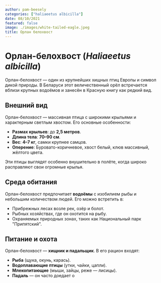 ```yaml
---
author: pam-beesely
categories: ["haliaeetus albicilla"]
date: 08/10/2021
featured: false
image: ./images/white-tailed-eagle.jpeg
title: Орлан белохвост
---
```


# Орлан-белохвост (*Haliaeetus albicilla*)

Орлан-белохвост — один из крупнейших хищных птиц Европы и символ дикой природы. В Беларуси этот величественный орёл встречается вблизи крупных водоёмов и занесён в Красную книгу как редкий вид.

## Внешний вид

Орлан-белохвост — массивная птица с широкими крыльями и характерным светлым хвостом. Его основные особенности:

- **Размах крыльев**: до **2,5 метров**.
- **Длина тела**: **70–90 см**.
- **Вес**: **4–7 кг**, самки крупнее самцов.
- **Оперение**: Буровато-коричневое, хвост белый, клюв массивный, жёлтого цвета.

Эти птицы выглядят особенно внушительно в полёте, когда широко расправляют свои огромные крылья.

## Среда обитания

Орлан-белохвост предпочитает **водоёмы** с изобилием рыбы и небольшим количеством людей. Его можно встретить в:

- Прибрежных лесах возле рек, озёр и болот.
- Рыбных хозяйствах, где он охотится на рыбу.
- Охраняемых природных зонах, таких как Национальный парк "Припятский".

## Питание и охота

Орлан-белохвост — **хищник и падальщик**. В его рацион входят:

- **Рыба** (щука, окунь, карась).
- **Водоплавающие птицы** (утки, чайки, цапли).
- **Млекопитающие** (мыши, зайцы, реже — лисицы).
- **Падаль** — он часто доедает о
